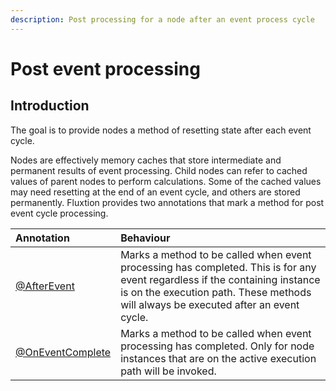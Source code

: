 ```yaml
---
description: Post processing for a node after an event process cycle
---
```


# Post event processing

## Introduction

The goal is to provide nodes a method of resetting state after each event cycle. 

Nodes are effectively memory caches that store intermediate and permanent results of event processing. Child nodes can refer to cached values of parent nodes to perform calculations. Some of the cached values may need resetting at the end of an event cycle, and others are stored permanently. Fluxtion provides two annotations that mark a method for post event cycle processing.

| Annotation | Behaviour |
| :--- | :--- |
| [@AfterEvent](https://github.com/v12technology/fluxtion/blob/master/builder/src/main/java/com/fluxtion/api/annotations/AfterEvent.java) | Marks a method to be called when  event processing has completed. This is for any event regardless if the containing instance is on the execution path. These methods will always be executed after an event cycle. |
| [@OnEventComplete](https://github.com/v12technology/fluxtion/blob/master/builder/src/main/java/com/fluxtion/api/annotations/OnEventComplete.java) | Marks a method to be called when event processing has completed. Only for node instances that are on the active execution path will be invoked.  |

